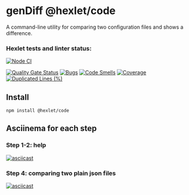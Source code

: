 # genDiff @hexlet/code
A command-line utility for comparing two configuration files and shows a difference.

### Hexlet tests and linter status:
[![Node CI](https://github.com/SvetlanaPolunina/fullstack-javascript-project-46/actions/workflows/student-check.yml/badge.svg)](https://github.com/SvetlanaPolunina/fullstack-javascript-project-46/actions/workflows/student-check.yml)


[![Quality Gate Status](https://sonarcloud.io/api/project_badges/measure?project=SvetlanaPolunina_fullstack-javascript-project-46&metric=alert_status)](https://sonarcloud.io/summary/new_code?id=SvetlanaPolunina_fullstack-javascript-project-46)
[![Bugs](https://sonarcloud.io/api/project_badges/measure?project=SvetlanaPolunina_fullstack-javascript-project-46&metric=bugs)](https://sonarcloud.io/summary/new_code?id=SvetlanaPolunina_fullstack-javascript-project-46)
[![Code Smells](https://sonarcloud.io/api/project_badges/measure?project=SvetlanaPolunina_fullstack-javascript-project-46&metric=code_smells)](https://sonarcloud.io/summary/new_code?id=SvetlanaPolunina_fullstack-javascript-project-46)
[![Coverage](https://sonarcloud.io/api/project_badges/measure?project=SvetlanaPolunina_fullstack-javascript-project-46&metric=coverage)](https://sonarcloud.io/summary/new_code?id=SvetlanaPolunina_fullstack-javascript-project-46)
[![Duplicated Lines (%)](https://sonarcloud.io/api/project_badges/measure?project=SvetlanaPolunina_fullstack-javascript-project-46&metric=duplicated_lines_density)](https://sonarcloud.io/summary/new_code?id=SvetlanaPolunina_fullstack-javascript-project-46)

## Install
```
npm install @hexlet/code
```

## Asciinema for each step

### Step 1-2: help
[![asciicast](https://asciinema.org/a/720961.svg)](https://asciinema.org/a/720961)

### Step 4: comparing two plain json files
[![asciicast](https://asciinema.org/a/720959.svg)](https://asciinema.org/a/720959)
